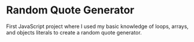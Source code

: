 # Random Quote Generator
First JavaScript project where I used my basic knowledge of loops, arrays, and objects literals to create a random quote generator.


